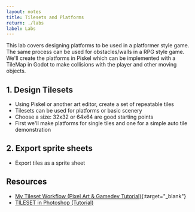 ```yaml
---
layout: notes
title: Tilesets and Platforms
return: ./labs
label: Labs
---
```


This lab covers designing platforms to be used in a platformer style game.  The same process can be used for obstacles/walls in a RPG style game.  We'll create the platforms in Piskel which can be implemented with a TileMap in Godot to make collisions with the player and other moving objects.

## 1. Design Tilesets
- Using Piskel or another art editor, create a set of repeatable tiles
- Tilesets can be used for platforms or basic scenery
- Choose a size: 32x32 or 64x64 are good starting points
- First we'll make platforms for single tiles and one for a simple auto tile demonstration

## 2. Export sprite sheets
- Export tiles as a sprite sheet

## Resources
- [My Tileset Workflow (Pixel Art & Gamedev Tutorial)](https://www.youtube.com/watch?v=btnH0x7_1g8){:target="_blank"}
- [TILESET in Photoshop (Tutorial)](https://www.youtube.com/watch?v=aaEEujLtsr8)